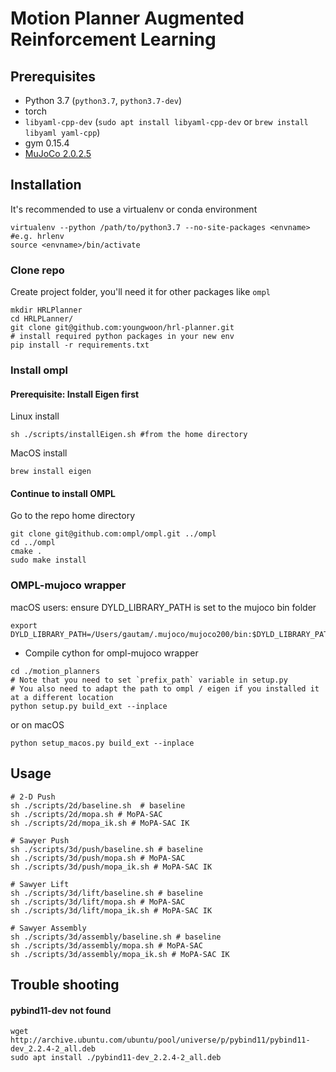 # Motion Planner Augmented Reinforcement Learning

## Prerequisites
- Python 3.7 (`python3.7`, `python3.7-dev`)
- torch
- `libyaml-cpp-dev` (`sudo apt install libyaml-cpp-dev` or `brew install libyaml yaml-cpp`)
- gym 0.15.4
- [MuJoCo 2.0.2.5 ](http://www.mujoco.org/)

## Installation 
It's recommended to use a virtualenv or conda environment
```
virtualenv --python /path/to/python3.7 --no-site-packages <envname> #e.g. hrlenv
source <envname>/bin/activate
```

### Clone repo
Create project folder, you'll need it for other packages like `ompl`
```
mkdir HRLPlanner
cd HRLPLanner/
git clone git@github.com:youngwoon/hrl-planner.git
# install required python packages in your new env
pip install -r requirements.txt
```

### Install ompl
#### Prerequisite: Install Eigen first
Linux install

```
sh ./scripts/installEigen.sh #from the home directory
```
MacOS install

```
brew install eigen
```
#### Continue to install OMPL
Go to the repo home directory
```
git clone git@github.com:ompl/ompl.git ../ompl
cd ../ompl
cmake .
sudo make install
```

### OMPL-mujoco wrapper 

macOS users: ensure DYLD_LIBRARY_PATH is set to the mujoco bin folder
```
export DYLD_LIBRARY_PATH=/Users/gautam/.mujoco/mujoco200/bin:$DYLD_LIBRARY_PATH
```

- Compile cython for ompl-mujoco wrapper

```
cd ./motion_planners
# Note that you need to set `prefix_path` variable in setup.py
# You also need to adapt the path to ompl / eigen if you installed it at a different location
python setup.py build_ext --inplace
```
or on macOS
```
python setup_macos.py build_ext --inplace
```


## Usage

```
# 2-D Push
sh ./scripts/2d/baseline.sh  # baseline
sh ./scripts/2d/mopa.sh # MoPA-SAC
sh ./scripts/2d/mopa_ik.sh # MoPA-SAC IK

# Sawyer Push
sh ./scripts/3d/push/baseline.sh # baseline
sh ./scripts/3d/push/mopa.sh # MoPA-SAC
sh ./scripts/3d/push/mopa_ik.sh # MoPA-SAC IK

# Sawyer Lift
sh ./scripts/3d/lift/baseline.sh # baseline
sh ./scripts/3d/lift/mopa.sh # MoPA-SAC
sh ./scripts/3d/lift/mopa_ik.sh # MoPA-SAC IK

# Sawyer Assembly
sh ./scripts/3d/assembly/baseline.sh # baseline
sh ./scripts/3d/assembly/mopa.sh # MoPA-SAC
sh ./scripts/3d/assembly/mopa_ik.sh # MoPA-SAC IK
```

## Trouble shooting

#### pybind11-dev not found
```
wget http://archive.ubuntu.com/ubuntu/pool/universe/p/pybind11/pybind11-dev_2.2.4-2_all.deb
sudo apt install ./pybind11-dev_2.2.4-2_all.deb
```

